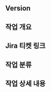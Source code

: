 ## Version

<!-- 
   ex) version 0.1.0
-->

## 작업 개요

<!-- 
   ex) 고양이가 야옹 소리를 내도록 수정
-->

## Jira 티켓 링크

<!-- 
   ex) https://jira
-->

## 작업 분류

<!-- 
   ex) - 버그 수정 or 신규 기능 or 프로젝트 구조 변경 등 ...
-->

## 작업 상세 내용

<!-- 
ex) - 네 발 짐승 클래스에 `크앙` 함수 추가
    - 고양이 클래스에서 `크앙` 함수에 `미야아옹.wav` 재생시킴
-->

